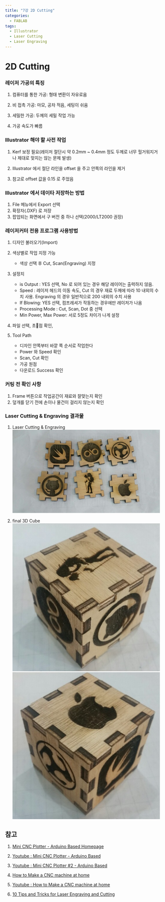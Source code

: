 ```yaml
---
title: "7강 2D Cutting"
categories:
  - FABLAB
tags:
  - Illustrator
  - Laser Cutting
  - Laser Engraving
---
```


# 2D Cutting


### 레이저 가공의 특징

1. 컴퓨터를 통한 가공: 형태 변환이 자유로움

2. 비 접촉 가공: 마모, 공차 적음, 세팅이 쉬움

3. 세밀한 가공: 두께의 세밀 작업 가능

4. 가공 속도가 빠름  


### Illustrator 해야 할 사전 작업

1. Kerf 보정 필요(레이저 절단시 약 0.2mm ~ 0.4mm 정도 두께로 너무 헐거워지거나 제대로 맞지는 않는 문제 발생)

2. Illustrator 에서 절단 라인을 offset 을 주고 안쪽의 라인을 제거

3. 참고로 offset 값을 0.15 로 주었음


### Illustrator 에서 데이타 저장하는 방법
1. File 메뉴에서 Export 선택
2. 확장자(.DXF) 로 저장
3. 팝업되는 화면에서 구 버전 중 하나 선택(2000/LT2000 권장)


### 레이저커터 전용 프로그램 사용방법

1. 디자인 불러오기(Import)

2. 색상별로 작업 지정 가능
   - 색상 선택 후 Cut, Scan(Engraving) 지정

3. 설정치
    - is Output : YES 선택, No 로 되어 있는 경우 해당 레이어는 출력하지 않음.
    - Speed : 레이저 헤드의 이동 속도, Cut 의 경우 재료 두께에 따라 10 내외의 수치 사용.
               Engraving 의 경우 일반적으로 200 내외의 수치 사용
    - If Blowing: YES 선택, 컴프레셔가 작동하는 경우에만 레이저가 나옴
    - Processing Mode : Cut, Scan, Dot 중 선택
    - Min Power, Max Power: 서로 5정도 차이가 나게 설정

 4. 파일 선택, 초점 확인,

 5. Tool Path
    - 디자인 안쪽부터 바깥 쪽 순서로 작업한다
    - Power 와 Speed 확인
    - Scan, Cut 확인
    - 가공 원점
    - 다운로드 Success 확인


### 커팅 전 확인 사항
1. Frame 버튼으로 작업공간이 재료와 잘맞는지 확인
2. 덮개를 닫기 전에 손이나 물건이 걸리지 않는지 확인


### Laser Cutting & Engraving 결과물

1. Laser Cutting & Engraving
	![Laser Cutting & Engraving](https://github.com/hyuni/FABLAB/raw/master/download/Laser%20Cutting%20and%20Engraving/cube_laser_cut.jpeg)

2. final 3D Cube
	![final 3D Cube #1](https://github.com/hyuni/FABLAB/raw/master/download/Laser%20Cutting%20and%20Engraving/cube_01.png)
	![final 3D Cube #2](https://github.com/hyuni/FABLAB/raw/master/download/Laser%20Cutting%20and%20Engraving/cube_02.png)


## 참고

1. [Mini CNC Plotter - Arduino Based Homepage](http://www.ardumotive.com/cnc-plotter.html)

2. [Youtube : Mini CNC Plotter - Arduino Based](https://youtu.be/hK6eKUrNItc)

3. [Youtube : Mini CNC Plotter #2 - Arduino Based](https://youtu.be/E3vuzb_KL5c)

4. [How to Make a CNC machine at home](https://easyeda.com/tapendramandal/Arduino_Based_CNC_Machine-555734216e6c46dca04fe95f1c994bc6)

5. [Youtube : How to Make a CNC machine at home](https://youtu.be/2VFOU-WUQIY)

6. [10 Tips and Tricks for Laser Engraving and Cutting](https://sciencefactory.tistory.com/46)
